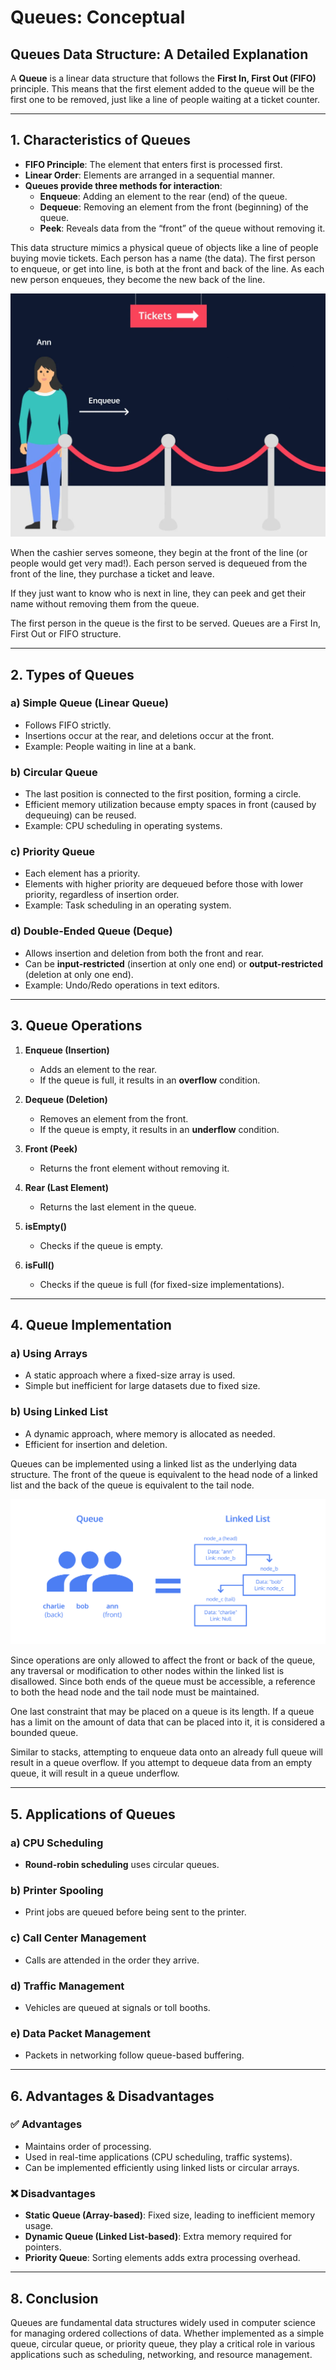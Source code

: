 # Queues: Conceptual

## **Queues Data Structure: A Detailed Explanation**

A **Queue** is a linear data structure that follows the **First In, First Out (FIFO)** principle. This means that the first element added to the queue will be the first one to be removed, just like a line of people waiting at a ticket counter.

---

## **1. Characteristics of Queues**

- **FIFO Principle**: The element that enters first is processed first.
- **Linear Order**: Elements are arranged in a sequential manner.
- **Queues provide three methods for interaction**:
  - **Enqueue**: Adding an element to the rear (end) of the queue.
  - **Dequeue**: Removing an element from the front (beginning) of the queue.
  - **Peek**: Reveals data from the “front” of the queue without removing it.
  
This data structure mimics a physical queue of objects like a line of people buying movie tickets. Each person has a name (the data). The first person to enqueue, or get into line, is both at the front and back of the line. As each new person enqueues, they become the new back of the line.
  
![Queue Line](../01_Info%20about%20Queues/queues_images/queue_movie_line.webp)

When the cashier serves someone, they begin at the front of the line (or people would get very mad!). Each person served is dequeued from the front of the line, they purchase a ticket and leave.

If they just want to know who is next in line, they can peek and get their name without removing them from the queue.

The first person in the queue is the first to be served. Queues are a First In, First Out or FIFO structure.

---

## **2. Types of Queues**

### **a) Simple Queue (Linear Queue)**

- Follows FIFO strictly.
- Insertions occur at the rear, and deletions occur at the front.
- Example: People waiting in line at a bank.

### **b) Circular Queue**

- The last position is connected to the first position, forming a circle.
- Efficient memory utilization because empty spaces in front (caused by dequeuing) can be reused.
- Example: CPU scheduling in operating systems.

### **c) Priority Queue**

- Each element has a priority.
- Elements with higher priority are dequeued before those with lower priority, regardless of insertion order.
- Example: Task scheduling in an operating system.

### **d) Double-Ended Queue (Deque)**

- Allows insertion and deletion from both the front and rear.
- Can be **input-restricted** (insertion at only one end) or **output-restricted** (deletion at only one end).
- Example: Undo/Redo operations in text editors.

---

## **3. Queue Operations**

1. **Enqueue (Insertion)**
   - Adds an element to the rear.
   - If the queue is full, it results in an **overflow** condition.

2. **Dequeue (Deletion)**
   - Removes an element from the front.
   - If the queue is empty, it results in an **underflow** condition.

3. **Front (Peek)**
   - Returns the front element without removing it.

4. **Rear (Last Element)**
   - Returns the last element in the queue.

5. **isEmpty()**
   - Checks if the queue is empty.

6. **isFull()**
   - Checks if the queue is full (for fixed-size implementations).

---

## **4. Queue Implementation**

### **a) Using Arrays**

- A static approach where a fixed-size array is used.
- Simple but inefficient for large datasets due to fixed size.

### **b) Using Linked List**

- A dynamic approach, where memory is allocated as needed.
- Efficient for insertion and deletion.

Queues can be implemented using a linked list as the underlying data structure. The front of the queue is equivalent to the head node of a linked list and the back of the queue is equivalent to the tail node.

![Queue Implementation with Linked List](../01_Info%20about%20Queues/queues_images/queue_linked_list.svg)

Since operations are only allowed to affect the front or back of the queue, any traversal or modification to other nodes within the linked list is disallowed. Since both ends of the queue must be accessible, a reference to both the head node and the tail node must be maintained.

One last constraint that may be placed on a queue is its length. If a queue has a limit on the amount of data that can be placed into it, it is considered a bounded queue.

Similar to stacks, attempting to enqueue data onto an already full queue will result in a queue overflow. If you attempt to dequeue data from an empty queue, it will result in a queue underflow.

---

## **5. Applications of Queues**

### **a) CPU Scheduling**

- **Round-robin scheduling** uses circular queues.

### **b) Printer Spooling**

- Print jobs are queued before being sent to the printer.

### **c) Call Center Management**

- Calls are attended in the order they arrive.

### **d) Traffic Management**

- Vehicles are queued at signals or toll booths.

### **e) Data Packet Management**

- Packets in networking follow queue-based buffering.

---

## **6. Advantages & Disadvantages**

### ✅ **Advantages**

- Maintains order of processing.
- Used in real-time applications (CPU scheduling, traffic systems).
- Can be implemented efficiently using linked lists or circular arrays.

### ❌ **Disadvantages**

- **Static Queue (Array-based)**: Fixed size, leading to inefficient memory usage.
- **Dynamic Queue (Linked List-based)**: Extra memory required for pointers.
- **Priority Queue**: Sorting elements adds extra processing overhead.

---

## **8. Conclusion**

Queues are fundamental data structures widely used in computer science for managing ordered collections of data. Whether implemented as a simple queue, circular queue, or priority queue, they play a critical role in various applications such as scheduling, networking, and resource management.
